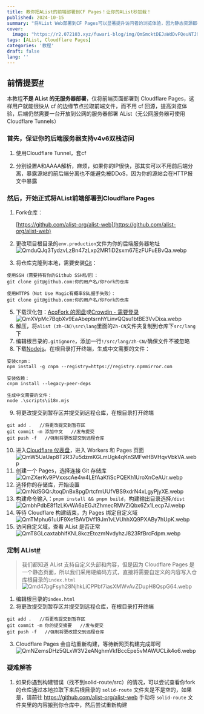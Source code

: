 ```yaml
---
title: 教你把AList的前端部署到CF Pages！让你的AList秒加载！
published: 2024-10-15
summary: "将AList Web部署到CF Pages可以显著提升访问者的浏览体验，因为静态资源都在CF的边缘节点，而后端使用API交互，而不是由源服务器路由所有流量，既能减轻源服务器的负载，又能使用CF Pages的不回源优势，一箭双雕"
cover:
  image: "https://r2.072103.xyz/fuwari-blog/img/QmSmcktDEJaWdDvFQeuNTJ9ps8R3PcLWyhSrbxoLEq2b2x.webp"
tags: [AList, Cloudflare Pages]
categories: '教程'
draft: false 
lang: ''
---
```


## 前情提要[#](https://afo.im/shen-me-Cloudflare-dai-li-AList-tai-man--jiao-ni-bu-shu-qian-duan-dao-Pages-ju-jue-hui-yuan-#user-content-%E5%89%8D%E6%83%85%E6%8F%90%E8%A6%81)

本教程**不是 AList 的无服务器部署**，仅将前端页面部署到 Cloudflare Pages，这样用户就能很快从 cf 的边缘节点拉取前端文件，而不用 cf 回源，提高浏览体验，后端仍然需要一台开放到公网的服务器部署 AList（无公网服务器可使用 Cloudflare Tunnels）

### 首先，保证你的后端服务器支持v4v6双栈访问

1. 使用Cloudflare Tunnel，套cf

2. 分别设置A和AAAA解析，麻烦，如果你的IP很快，那其实可以不用前后端分离，暴露源站的前后端分离也不能避免被DDoS，因为你的源站会在HTTP报文中暴露

### 然后，开始正式将AList前端部署到Cloudflare Pages

1. Fork仓库：
   
   [https://github.com/alist-org/alist-web](https://github.com/alist-org/alist-web)

2. 更改项目根目录的`env.production`文件为你的后端服务器地址  
   ![QmduQJq3TydzvLzBn47zLxp2MR1iD2sxm67EzFUFuEBvQa.webp](https://r2.072103.xyz/fuwari-blog/img/6f2871ca5d35e1e974d89611835f3a2c7fd205e7.webp)

3. 将仓库克隆到本地，需要安装[Git](https://git-scm.com/)：

```
使用SSH（需要持有你的Github SSH私钥）：
git clone git@github.com:你的用户名/你Fork的仓库

使用HTTPS（Not Use Magic有概率SSL握手失败）：
git clone git@github.com:你的用户名/你Fork的仓库
```

5. 下载汉化包：[AcoFork 的网盘](https://alist.onani.cn/guest/alist_Zh-CN)或[Crowdin - 需要登录](https://crowdin.com/project/alist/zh-CN)  
   ![QmXVpMc7BqbXv9EaAbeptsrnhYLinvQQsu1btBE3VvDixa.webp](https://r2.072103.xyz/fuwari-blog/img/68d31e9797edfc3c1d8a72386ebf3a643d117ce6.webp)
6. 解压，将`alist (zh-CN)\src\lang`里面的`Zh-CN`文件夹复制到仓库下`src/lang`下
7. 编辑根目录的`.gitignore`，添加一行`!/src/lang/zh-CN/`确保文件不被忽略
8. 下载[Nodejs](https://nodejs.org/zh-cn)。在根目录打开终端，生成中文需要的文件：

```
安装cnpm：
npm install -g cnpm --registry=https://registry.npmmirror.com

安装依赖：
cnpm install --legacy-peer-deps

生成中文需要的文件：
node .\scripts\i18n.mjs
```

9. 将更改提交到暂存区并提交到远程仓库，在根目录打开终端

```
git add .   //将更改提交到暂存区
git commit -m 添加中文   //发布提交
git push -f   //强制将更改提交到远程仓库
```

10. 进入[Cloudflare 仪表盘](https://dash.cloudflare.com/)，进入 Workers 和 Pages 页面  
    ![QmW5UaUap8T2R37u5dzmKGLmUgk4qKnSMFwHBVHqvVbkVA.webp](https://r2.072103.xyz/fuwari-blog/img/49ccd51771082fdc94eecb270caf987d257cd987.webp)
11. 创建一个 Pages，选择连接 Git 存储库  
    ![QmZXerKv9PVxxscAe4w4LEfAaKfiScPQEKh1UroXnCeAUr.webp](https://r2.072103.xyz/fuwari-blog/img/9c4b9ff38d3c8810007ffe33c1a0f98cdd84b92e.webp)
12. 选择你的存储库，开始设置  
    ![QmNdSGQrJtoqDnBx8pgDrtcfmUUfVBS9xdrN4xLgyPjyXE.webp](https://r2.072103.xyz/fuwari-blog/img/fb97b5148c3811590609a0b85c6c1ee3c451853d.webp)
13. 构建命令输入：`pnpm install && pnpm build`，构建输出目录选择`/dist`  
    ![QmbhPdbE8f1zLKvWA6aEGJtZhmecRMVZiQbx6Zx1Lecp7J.webp](https://r2.072103.xyz/fuwari-blog/img/c4300a94ccb16fe1383c721cbc83d1a71420e340.webp)
14. 等待 Cloudflare 构建结束，为 Pages 绑定自定义域  
    ![QmTMphu61uUF9XefBAVDVf19Jm1vLVUhhXQ9PXABy7hUpK.webp](https://r2.072103.xyz/fuwari-blog/img/d27136b31d759898fe06041f12e7a07f07bd06b0.webp)
15. 访问自定义域，查看 AList 是否正常  
    ![QmT8GLcaxtabhifKNL8kczEtozmNvdyhzJ823RfBrcFdpm.webp](https://r2.072103.xyz/fuwari-blog/img/345df496620a9d3faf0eceeb773813bc9ac98375.webp)

### 定制 AList[#](https://afo.im/shen-me-Cloudflare-dai-li-AList-tai-man--jiao-ni-bu-shu-qian-duan-dao-Pages-ju-jue-hui-yuan-#user-content-%E5%AE%9A%E5%88%B6-alist)

> 我们都知道 AList 支持自定义头部和内容，但是因为 Cloudflare Pages 是一个静态页面，所以我们采用硬编码方式，直接将需要自定义的内容写入仓库根目录的`index.html`  
> ![Qmd47pgFsyh28NjhkLiCPPbf7iasXMWvAvZDupH8QspG64.webp](https://r2.072103.xyz/fuwari-blog/img/c3ff113558b368da9a7aeb70f70b978f49d0eb7a.webp)

1. 编辑根目录的`index.html`
2. 将更改提交到暂存区并提交到远程仓库，在根目录打开终端

```
git add .   //将更改提交到暂存区
git commit -m 你的提交摘要   //发布提交
git push -f   //强制将更改提交到远程仓库
```

3. Cloudflare Pages 会自动重新构建，等待新网页构建完成即可  
   ![QmNZemsDHz5QLxW3V2eANghmVkfBccEpe5vMAWUCLik4o6.webp](https://r2.072103.xyz/fuwari-blog/img/863e5bb3ef65ec2a0af03303dd3afe13fb8dd8d4.webp)

### 疑难解答

1. 如果你遇到构建错误（找不到solid-route/src）的情况，可以尝试查看你fork的仓库通过本地拉取下来后根目录的 `solid-route` 文件夹是不是空的，如果是，请前往 https://github.com/alist-org/alist-web 手动将 `solid-route` 文件夹里的内容搬到你仓库中，然后尝试重新构建